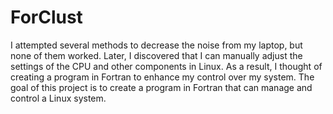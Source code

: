 # ForClust
I attempted several methods to decrease the noise from my laptop, but none of them worked. Later, I discovered that I can manually adjust the settings of the CPU and other components in Linux. As a result, I thought of creating a program in Fortran to enhance my control over my system. The goal of this project is to create a program in Fortran that can manage and control a Linux system.